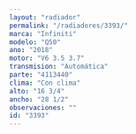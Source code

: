 ```yaml
---
layout: "radiador"
permalink: "/radiadores/3393/"
marca: "Infiniti"
modelo: "Q50"
ano: "2018"
motor: "V6 3.5 3.7"
transmision: "Automática"
parte: "4113440"
clima: "Con clima"
alto: "16 3/4"
ancho: "28 1/2"
observaciones: ""
id: "3393"
---
```


